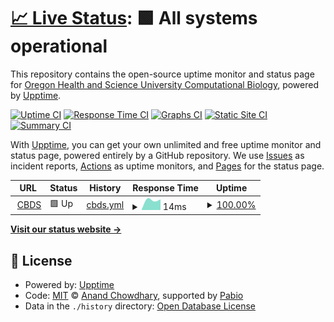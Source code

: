 # [📈 Live Status](https://ohsu-comp-bio.github.io/status-monitor): <!--live status--> **🟩 All systems operational**

This repository contains the open-source uptime monitor and status page for [Oregon Health and Science University Computational Biology](http://www.ohsu.edu/compbio), powered by [Upptime](https://github.com/upptime/upptime).

[![Uptime CI](https://github.com/ohsu-comp-bio/status-monitor/workflows/Uptime%20CI/badge.svg)](https://github.com/ohsu-comp-bio/status-monitor/actions?query=workflow%3A%22Uptime+CI%22)
[![Response Time CI](https://github.com/ohsu-comp-bio/status-monitor/workflows/Response%20Time%20CI/badge.svg)](https://github.com/ohsu-comp-bio/status-monitor/actions?query=workflow%3A%22Response+Time+CI%22)
[![Graphs CI](https://github.com/ohsu-comp-bio/status-monitor/workflows/Graphs%20CI/badge.svg)](https://github.com/ohsu-comp-bio/status-monitor/actions?query=workflow%3A%22Graphs+CI%22)
[![Static Site CI](https://github.com/ohsu-comp-bio/status-monitor/workflows/Static%20Site%20CI/badge.svg)](https://github.com/ohsu-comp-bio/status-monitor/actions?query=workflow%3A%22Static+Site+CI%22)
[![Summary CI](https://github.com/ohsu-comp-bio/status-monitor/workflows/Summary%20CI/badge.svg)](https://github.com/ohsu-comp-bio/status-monitor/actions?query=workflow%3A%22Summary+CI%22)

With [Upptime](https://upptime.js.org), you can get your own unlimited and free uptime monitor and status page, powered entirely by a GitHub repository. We use [Issues](https://github.com/ohsu-comp-bio/status-monitor/issues) as incident reports, [Actions](https://github.com/ohsu-comp-bio/status-monitor/actions) as uptime monitors, and [Pages](https://ohsu-comp-bio.github.io/status-monitor) for the status page.

<!--start: status pages-->
<!-- This summary is generated by Upptime (https://github.com/upptime/upptime) -->
<!-- Do not edit this manually, your changes will be overwritten -->
<!-- prettier-ignore -->
| URL | Status | History | Response Time | Uptime |
| --- | ------ | ------- | ------------- | ------ |
| <img alt="" src="https://icons.duckduckgo.com/ip3/idp.cbds.ohsu.edu.ico" height="13"> [CBDS](https://idp.cbds.ohsu.edu) | 🟩 Up | [cbds.yml](https://github.com/ohsu-comp-bio/glasswing-status/commits/HEAD/history/cbds.yml) | <details><summary><img alt="Response time graph" src="./graphs/cbds/response-time-week.png" height="20"> 14ms</summary><br><a href="https://ohsu-comp-bio.github.io/glasswing-status/history/cbds"><img alt="Response time 13" src="https://img.shields.io/endpoint?url=https%3A%2F%2Fraw.githubusercontent.com%2Fohsu-comp-bio%2Fglasswing-status%2FHEAD%2Fapi%2Fcbds%2Fresponse-time.json"></a><br><a href="https://ohsu-comp-bio.github.io/glasswing-status/history/cbds"><img alt="24-hour response time 14" src="https://img.shields.io/endpoint?url=https%3A%2F%2Fraw.githubusercontent.com%2Fohsu-comp-bio%2Fglasswing-status%2FHEAD%2Fapi%2Fcbds%2Fresponse-time-day.json"></a><br><a href="https://ohsu-comp-bio.github.io/glasswing-status/history/cbds"><img alt="7-day response time 14" src="https://img.shields.io/endpoint?url=https%3A%2F%2Fraw.githubusercontent.com%2Fohsu-comp-bio%2Fglasswing-status%2FHEAD%2Fapi%2Fcbds%2Fresponse-time-week.json"></a><br><a href="https://ohsu-comp-bio.github.io/glasswing-status/history/cbds"><img alt="30-day response time 14" src="https://img.shields.io/endpoint?url=https%3A%2F%2Fraw.githubusercontent.com%2Fohsu-comp-bio%2Fglasswing-status%2FHEAD%2Fapi%2Fcbds%2Fresponse-time-month.json"></a><br><a href="https://ohsu-comp-bio.github.io/glasswing-status/history/cbds"><img alt="1-year response time 13" src="https://img.shields.io/endpoint?url=https%3A%2F%2Fraw.githubusercontent.com%2Fohsu-comp-bio%2Fglasswing-status%2FHEAD%2Fapi%2Fcbds%2Fresponse-time-year.json"></a></details> | <details><summary><a href="https://ohsu-comp-bio.github.io/glasswing-status/history/cbds">100.00%</a></summary><a href="https://ohsu-comp-bio.github.io/glasswing-status/history/cbds"><img alt="All-time uptime 99.91%" src="https://img.shields.io/endpoint?url=https%3A%2F%2Fraw.githubusercontent.com%2Fohsu-comp-bio%2Fglasswing-status%2FHEAD%2Fapi%2Fcbds%2Fuptime.json"></a><br><a href="https://ohsu-comp-bio.github.io/glasswing-status/history/cbds"><img alt="24-hour uptime 100.00%" src="https://img.shields.io/endpoint?url=https%3A%2F%2Fraw.githubusercontent.com%2Fohsu-comp-bio%2Fglasswing-status%2FHEAD%2Fapi%2Fcbds%2Fuptime-day.json"></a><br><a href="https://ohsu-comp-bio.github.io/glasswing-status/history/cbds"><img alt="7-day uptime 100.00%" src="https://img.shields.io/endpoint?url=https%3A%2F%2Fraw.githubusercontent.com%2Fohsu-comp-bio%2Fglasswing-status%2FHEAD%2Fapi%2Fcbds%2Fuptime-week.json"></a><br><a href="https://ohsu-comp-bio.github.io/glasswing-status/history/cbds"><img alt="30-day uptime 99.82%" src="https://img.shields.io/endpoint?url=https%3A%2F%2Fraw.githubusercontent.com%2Fohsu-comp-bio%2Fglasswing-status%2FHEAD%2Fapi%2Fcbds%2Fuptime-month.json"></a><br><a href="https://ohsu-comp-bio.github.io/glasswing-status/history/cbds"><img alt="1-year uptime 99.91%" src="https://img.shields.io/endpoint?url=https%3A%2F%2Fraw.githubusercontent.com%2Fohsu-comp-bio%2Fglasswing-status%2FHEAD%2Fapi%2Fcbds%2Fuptime-year.json"></a></details>

<!--end: status pages-->

[**Visit our status website →**](https://ohsu-comp-bio.github.io/status-monitor)

## 📄 License

- Powered by: [Upptime](https://github.com/upptime/upptime)
- Code: [MIT](./LICENSE) © [Anand Chowdhary](https://anandchowdhary.com), supported by [Pabio](https://pabio.com)
- Data in the `./history` directory: [Open Database License](https://opendatacommons.org/licenses/odbl/1-0/)
